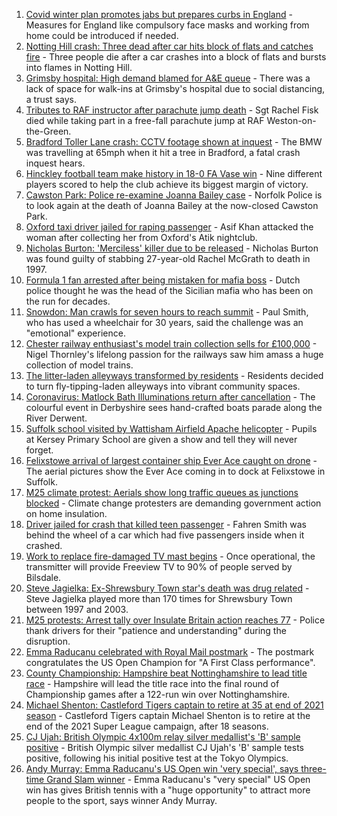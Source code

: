 1. [Covid winter plan promotes jabs but prepares curbs in England](https://www.bbc.co.uk/news/uk-58560031?at_medium=RSS&at_campaign=KARANGA) - Measures for England like compulsory face masks and working from home could be introduced if needed.
2. [Notting Hill crash: Three dead after car hits block of flats and catches fire](https://www.bbc.co.uk/news/uk-england-london-58555703?at_medium=RSS&at_campaign=KARANGA) - Three people die after a car crashes into a block of flats and bursts into flames in Notting Hill.
3. [Grimsby hospital: High demand blamed for A&E queue](https://www.bbc.co.uk/news/uk-england-humber-58559511?at_medium=RSS&at_campaign=KARANGA) - There was a lack of space for walk-ins at Grimsby's hospital due to social distancing, a trust says.
4. [Tributes to RAF instructor after parachute jump death](https://www.bbc.co.uk/news/uk-england-oxfordshire-58564580?at_medium=RSS&at_campaign=KARANGA) - Sgt Rachel Fisk died while taking part in a free-fall parachute jump at RAF Weston-on-the-Green.
5. [Bradford Toller Lane crash: CCTV footage shown at inquest](https://www.bbc.co.uk/news/uk-england-leeds-58550815?at_medium=RSS&at_campaign=KARANGA) - The BMW was travelling at 65mph when it hit a tree in Bradford, a fatal crash inquest hears.
6. [Hinckley football team make history in 18-0 FA Vase win](https://www.bbc.co.uk/news/uk-england-leicestershire-58555114?at_medium=RSS&at_campaign=KARANGA) - Nine different players scored to help the club achieve its biggest margin of victory.
7. [Cawston Park: Police re-examine Joanna Bailey case](https://www.bbc.co.uk/news/uk-england-norfolk-58550525?at_medium=RSS&at_campaign=KARANGA) - Norfolk Police is to look again at the death of Joanna Bailey at the now-closed Cawston Park.
8. [Oxford taxi driver jailed for raping passenger](https://www.bbc.co.uk/news/uk-england-oxfordshire-58560752?at_medium=RSS&at_campaign=KARANGA) - Asif Khan attacked the woman after collecting her from Oxford's Atik nightclub.
9. [Nicholas Burton: 'Merciless' killer due to be released](https://www.bbc.co.uk/news/uk-england-merseyside-58558386?at_medium=RSS&at_campaign=KARANGA) - Nicholas Burton was found guilty of stabbing 27-year-old Rachel McGrath to death in 1997.
10. [Formula 1 fan arrested after being mistaken for mafia boss](https://www.bbc.co.uk/news/uk-england-merseyside-58559255?at_medium=RSS&at_campaign=KARANGA) - Dutch police thought he was the head of the Sicilian mafia who has been on the run for decades.
11. [Snowdon: Man crawls for seven hours to reach summit](https://www.bbc.co.uk/news/uk-england-hampshire-58563587?at_medium=RSS&at_campaign=KARANGA) - Paul Smith, who has used a wheelchair for 30 years, said the challenge was an "emotional" experience.
12. [Chester railway enthusiast's model train collection sells for £100,000](https://www.bbc.co.uk/news/uk-england-merseyside-58552674?at_medium=RSS&at_campaign=KARANGA) - Nigel Thornley's lifelong passion for the railways saw him amass a huge collection of model trains.
13. [The litter-laden alleyways transformed by residents](https://www.bbc.co.uk/news/uk-england-tees-58559600?at_medium=RSS&at_campaign=KARANGA) - Residents decided to turn fly-tipping-laden alleyways into vibrant community spaces.
14. [Coronavirus: Matlock Bath Illuminations return after cancellation](https://www.bbc.co.uk/news/uk-england-derbyshire-58552659?at_medium=RSS&at_campaign=KARANGA) - The colourful event in Derbyshire sees hand-crafted boats parade along the River Derwent.
15. [Suffolk school visited by Wattisham Airfield Apache helicopter](https://www.bbc.co.uk/news/uk-england-suffolk-58552257?at_medium=RSS&at_campaign=KARANGA) - Pupils at Kersey Primary School are given a show and tell they will never forget.
16. [Felixstowe arrival of largest container ship Ever Ace caught on drone](https://www.bbc.co.uk/news/uk-england-suffolk-58550645?at_medium=RSS&at_campaign=KARANGA) - The aerial pictures show the Ever Ace coming in to dock at Felixstowe in Suffolk.
17. [M25 climate protest: Aerials show long traffic queues as junctions blocked](https://www.bbc.co.uk/news/uk-58544189?at_medium=RSS&at_campaign=KARANGA) - Climate change protesters are demanding government action on home insulation.
18. [Driver jailed for crash that killed teen passenger](https://www.bbc.co.uk/news/uk-england-kent-58557717?at_medium=RSS&at_campaign=KARANGA) - Fahren Smith was behind the wheel of a car which had five passengers inside when it crashed.
19. [Work to replace fire-damaged TV mast begins](https://www.bbc.co.uk/news/uk-england-tees-58557534?at_medium=RSS&at_campaign=KARANGA) - Once operational, the transmitter will provide Freeview TV to 90% of people served by Bilsdale.
20. [Steve Jagielka: Ex-Shrewsbury Town star's death was drug related](https://www.bbc.co.uk/news/uk-england-shropshire-58557294?at_medium=RSS&at_campaign=KARANGA) - Steve Jagielka played more than 170 times for Shrewsbury Town between 1997 and 2003.
21. [M25 protests: Arrest tally over Insulate Britain action reaches 77](https://www.bbc.co.uk/news/uk-england-beds-bucks-herts-58558355?at_medium=RSS&at_campaign=KARANGA) - Police thank drivers for their "patience and understanding" during the disruption.
22. [Emma Raducanu celebrated with Royal Mail postmark](https://www.bbc.co.uk/news/uk-england-london-58559485?at_medium=RSS&at_campaign=KARANGA) - The postmark congratulates the US Open Champion for "A First Class performance".
23. [County Championship: Hampshire beat Nottinghamshire to lead title race](https://www.bbc.co.uk/sport/cricket/58557453?at_medium=RSS&at_campaign=KARANGA) - Hampshire will lead the title race into the final round of Championship games after a 122-run win over Nottinghamshire.
24. [Michael Shenton: Castleford Tigers captain to retire at 35 at end of 2021 season](https://www.bbc.co.uk/sport/rugby-league/58557625?at_medium=RSS&at_campaign=KARANGA) - Castleford Tigers captain Michael Shenton is to retire at the end of the 2021 Super League campaign, after 18 seasons.
25. [CJ Ujah: British Olympic 4x100m relay silver medallist's 'B' sample positive](https://www.bbc.co.uk/sport/athletics/58559089?at_medium=RSS&at_campaign=KARANGA) - British Olympic silver medallist CJ Ujah's 'B' sample tests positive, following his initial positive test at the Tokyo Olympics.
26. [Andy Murray: Emma Raducanu's US Open win 'very special', says three-time Grand Slam winner](https://www.bbc.co.uk/sport/tennis/58551910?at_medium=RSS&at_campaign=KARANGA) - Emma Raducanu's "very special" US Open win has gives British tennis with a "huge opportunity" to attract more people to the sport, says winner Andy Murray.
